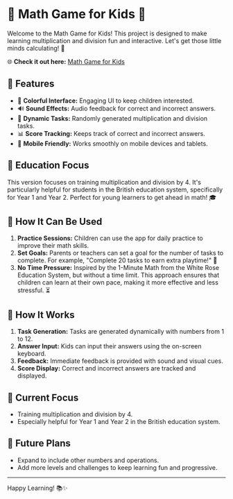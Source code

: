 # 🧮 Math Game for Kids 🎉

Welcome to the Math Game for Kids! This project is designed to make learning multiplication and division fun and interactive. Let's get those little minds calculating! 🚀

🌐 **Check it out here:** [Math Game for Kids](https://children-math-jufp.vercel.app/)

## 🌟 Features

- 🎨 **Colorful Interface:** Engaging UI to keep children interested.
- 🔊 **Sound Effects:** Audio feedback for correct and incorrect answers.
- 🧩 **Dynamic Tasks:** Randomly generated multiplication and division tasks.
- 📊 **Score Tracking:** Keeps track of correct and incorrect answers.
- 📱 **Mobile Friendly:** Works smoothly on mobile devices and tablets.

## 🏫 Education Focus

This version focuses on training multiplication and division by 4. It's particularly helpful for students in the British education system, specifically for Year 1 and Year 2. Perfect for young learners to get ahead in math! 🎓

## 🎯 How It Can Be Used

1. **Practice Sessions:** Children can use the app for daily practice to improve their math skills.
2. **Set Goals:** Parents or teachers can set a goal for the number of tasks to complete. For example, "Complete 20 tasks to earn extra playtime!" 🎁
3. **No Time Pressure:** Inspired by the 1-Minute Math from the White Rose Education System, but without a time limit. This approach ensures that children can learn at their own pace, making it more effective and less stressful. ⏳

## 🚀 How It Works

1. **Task Generation:** Tasks are generated dynamically with numbers from 1 to 12.
2. **Answer Input:** Kids can input their answers using the on-screen keyboard.
3. **Feedback:** Immediate feedback is provided with sound and visual cues.
4. **Score Display:** Correct and incorrect answers are tracked and displayed.

## 🎯 Current Focus

- Training multiplication and division by 4.
- Especially helpful for Year 1 and Year 2 in the British education system.

## 🚀 Future Plans

- Expand to include other numbers and operations.
- Add more levels and challenges to keep learning fun and progressive.

---

Happy Learning! 📚✨

